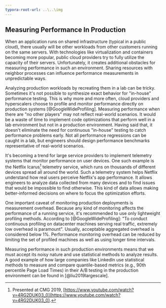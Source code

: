 ```yaml
---
typora-root-url: ..\..\img
---
```


## Measuring Performance In Production

When an application runs on shared infrastructure (typical in a public cloud), there usually will be other workloads from other customers running on the same servers. With technologies like virtualization and containers becoming more popular, public cloud providers try to fully utilize the capacity of their servers. Unfortunately, it creates additional obstacles for measuring performance in such an environment. Sharing resources with neighbor processes can influence performance measurements in unpredictable ways.

Analyzing production workloads by recreating them in a lab can be tricky. Sometimes it's not possible to synthesize exact behavior for "in-house" performance testing. This is why more and more often, cloud providers and hyperscalers choose to profile and monitor performance directly on production systems [@GoogleWideProfiling]. Measuring performance when there are "no other players" may not reflect real-world scenarios. It would be a waste of time to implement code optimizations that perform well in a lab environment but not in a production environment. Having said that, it doesn't eliminate the need for continuous "in-house" testing to catch performance problems early. Not all performance regressions can be caught in a lab, but engineers should design performance benchmarks representative of real-world scenarios.

It's becoming a trend for large service providers to implement telemetry systems that monitor performance on user devices. One such example is the Netflix Icarus[^1] telemetry service, which runs on thousands of different devices spread all around the world. Such a telemetry system helps Netflix understand how real users perceive Netflix's app performance. It allows engineers to analyze data collected from many devices and to find issues that would be impossible to find otherwise. This kind of data allows making better-informed decisions on where to focus the optimization efforts.

One important caveat of monitoring production deployments is measurement overhead. Because any kind of monitoring affects the performance of a running service, it's recommended to use only lightweight profiling methods. According to [@GoogleWideProfiling]: "To conduct continuous profiling on datacenter machines serving real traffic, extremely low overhead is paramount". Usually, acceptable aggregated overhead is considered below 1%. Performance monitoring overhead can be reduced by limiting the set of profiled machines as well as using longer time intervals.

Measuring performance in such production environments means that we must accept its noisy nature and use statistical methods to analyze results. A good example of how large companies like LinkedIn use statistical methods to measure and compare quantile-based metrics (e.g., 90th percentile Page Load Times) in their A/B testing in the production environment can be found in [@liu2019largescale].

[^1]: Presented at CMG 2019, [https://www.youtube.com/watch?v=4RG2DUK03_0](https://www.youtube.com/watch?v=4RG2DUK03_0).
